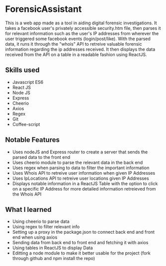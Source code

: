 # ForensicAssistant
This is a web app made as a tool in aiding digital forensic investigations. It takes a facebook user's privately accessible security.htm file, then parses it for relevant information such as the user's IP addresses from wherever the user triggered some facebook events (login/post/like). With the parsed data, it runs it through the "whois" API to retreive valuable forensic information regarding the ip addresses received. It then displays the data received from the API on a table in a readable fashion using ReactJS.

## Skills used
- Javascript ES6
- React JS
- Node JS
- Express
- Cheerio
- Axios
- Regex
- Git
- Coffee-script

## Notable Features
- Uses nodeJS and Express router to create a server that sends the parsed data to the front end
- Uses cheerio module to parse the relevant data in the back end
- Uses regex when parsing to data to filter the important information
- Uses Whois API to retreive user information when given IP Addresses
- Uses IpLocations API to retreive user locations given IP Addresses
- Displays notable information in a ReactJS Table with the option to click on a specific IP Address for more detailed information retreieved from the Whois API

## What I learned
- Using cheerio to parse data
- Using regex to filter relevant info
- Setting up a proxy in the package.json to connect back end and front end when using axios
- Sending data from back end to front end and fetching it with axios
- Using tables in ReactJS to display Data
- Editting a node module to make it better usable for the project (fork through github and npm install the repo)


